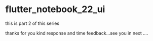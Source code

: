 # flutter_notebook_22_ui
 
this is part 2 of this series


thanks for you kind response and time feedback...see you in next ....